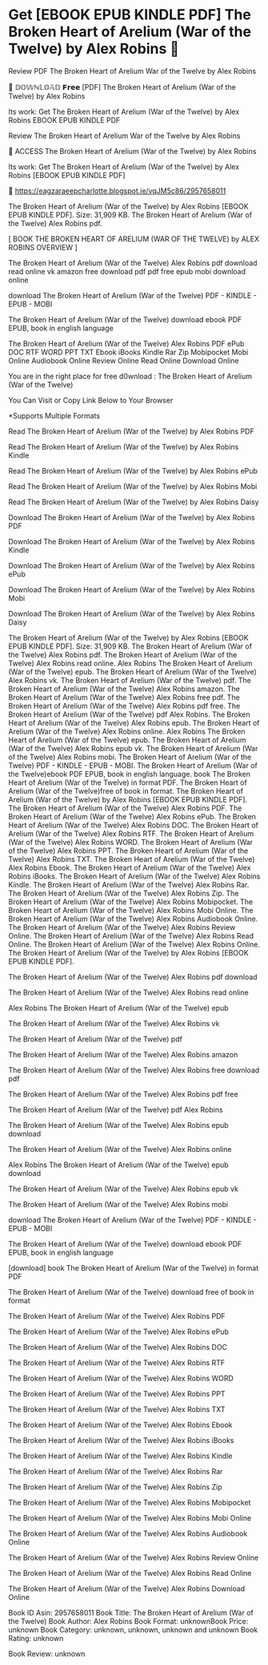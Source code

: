 # Get [EBOOK EPUB KINDLE PDF] The Broken Heart of Arelium (War of the Twelve) by  Alex Robins 📰
Review PDF The Broken Heart of Arelium War of the Twelve by Alex Robins

📨 𝔻𝕆𝕎ℕ𝕃𝕆𝔸𝔻 𝗙𝗿𝗲𝗲 [PDF] The Broken Heart of Arelium (War of the Twelve) by Alex Robins

Its work: Get The Broken Heart of Arelium (War of the Twelve) by Alex Robins EBOOK EPUB KINDLE PDF


Review The Broken Heart of Arelium War of the Twelve by Alex Robins

📰 ACCESS The Broken Heart of Arelium (War of the Twelve) by Alex Robins

Its work: Get The Broken Heart of Arelium (War of the Twelve) by Alex Robins [EBOOK EPUB KINDLE PDF]



📌 https://eagzaraeepcharlotte.blogspot.ie/vqJM5c86/2957658011



The Broken Heart of Arelium (War of the Twelve) by Alex Robins [EBOOK EPUB KINDLE PDF]. Size: 31,909 KB. The Broken Heart of Arelium (War of the Twelve) Alex Robins pdf.

[ BOOK THE BROKEN HEART OF ARELIUM (WAR OF THE TWELVE) by ALEX ROBINS OVERVIEW ]

The Broken Heart of Arelium (War of the Twelve) Alex Robins pdf download read online vk amazon free download pdf pdf free epub mobi download online

download The Broken Heart of Arelium (War of the Twelve) PDF - KINDLE - EPUB - MOBI

The Broken Heart of Arelium (War of the Twelve) download ebook PDF EPUB, book in english language

The Broken Heart of Arelium (War of the Twelve) Alex Robins PDF ePub DOC RTF WORD PPT TXT Ebook iBooks Kindle Rar Zip Mobipocket Mobi Online Audiobook Online Review Online Read Online Download Online

You are in the right place for free d0wnload : The Broken Heart of Arelium (War of the Twelve)

You Can Visit or Copy Link Below to Your Browser

*Supports Multiple Formats

Read The Broken Heart of Arelium (War of the Twelve) by Alex Robins PDF

Read The Broken Heart of Arelium (War of the Twelve) by Alex Robins Kindle

Read The Broken Heart of Arelium (War of the Twelve) by Alex Robins ePub

Read The Broken Heart of Arelium (War of the Twelve) by Alex Robins Mobi

Read The Broken Heart of Arelium (War of the Twelve) by Alex Robins Daisy

Download The Broken Heart of Arelium (War of the Twelve) by Alex Robins PDF

Download The Broken Heart of Arelium (War of the Twelve) by Alex Robins Kindle

Download The Broken Heart of Arelium (War of the Twelve) by Alex Robins ePub

Download The Broken Heart of Arelium (War of the Twelve) by Alex Robins Mobi

Download The Broken Heart of Arelium (War of the Twelve) by Alex Robins Daisy

The Broken Heart of Arelium (War of the Twelve) by Alex Robins [EBOOK EPUB KINDLE PDF]. Size: 31,909 KB. The Broken Heart of Arelium (War of the Twelve) Alex Robins pdf. The Broken Heart of Arelium (War of the Twelve) Alex Robins read online. Alex Robins The Broken Heart of Arelium (War of the Twelve) epub. The Broken Heart of Arelium (War of the Twelve) Alex Robins vk. The Broken Heart of Arelium (War of the Twelve) pdf. The Broken Heart of Arelium (War of the Twelve) Alex Robins amazon. The Broken Heart of Arelium (War of the Twelve) Alex Robins free pdf. The Broken Heart of Arelium (War of the Twelve) Alex Robins pdf free. The Broken Heart of Arelium (War of the Twelve) pdf Alex Robins. The Broken Heart of Arelium (War of the Twelve) Alex Robins epub. The Broken Heart of Arelium (War of the Twelve) Alex Robins online. Alex Robins The Broken Heart of Arelium (War of the Twelve) epub. The Broken Heart of Arelium (War of the Twelve) Alex Robins epub vk. The Broken Heart of Arelium (War of the Twelve) Alex Robins mobi. The Broken Heart of Arelium (War of the Twelve) PDF - KINDLE - EPUB - MOBI. The Broken Heart of Arelium (War of the Twelve)ebook PDF EPUB, book in english language. book The Broken Heart of Arelium (War of the Twelve) in format PDF. The Broken Heart of Arelium (War of the Twelve)free of book in format. The Broken Heart of Arelium (War of the Twelve) by Alex Robins [EBOOK EPUB KINDLE PDF]. The Broken Heart of Arelium (War of the Twelve) Alex Robins PDF. The Broken Heart of Arelium (War of the Twelve) Alex Robins ePub. The Broken Heart of Arelium (War of the Twelve) Alex Robins DOC. The Broken Heart of Arelium (War of the Twelve) Alex Robins RTF. The Broken Heart of Arelium (War of the Twelve) Alex Robins WORD. The Broken Heart of Arelium (War of the Twelve) Alex Robins PPT. The Broken Heart of Arelium (War of the Twelve) Alex Robins TXT. The Broken Heart of Arelium (War of the Twelve) Alex Robins Ebook. The Broken Heart of Arelium (War of the Twelve) Alex Robins iBooks. The Broken Heart of Arelium (War of the Twelve) Alex Robins Kindle. The Broken Heart of Arelium (War of the Twelve) Alex Robins Rar. The Broken Heart of Arelium (War of the Twelve) Alex Robins Zip. The Broken Heart of Arelium (War of the Twelve) Alex Robins Mobipocket. The Broken Heart of Arelium (War of the Twelve) Alex Robins Mobi Online. The Broken Heart of Arelium (War of the Twelve) Alex Robins Audiobook Online. The Broken Heart of Arelium (War of the Twelve) Alex Robins Review Online. The Broken Heart of Arelium (War of the Twelve) Alex Robins Read Online. The Broken Heart of Arelium (War of the Twelve) Alex Robins Online. The Broken Heart of Arelium (War of the Twelve) by Alex Robins [EBOOK EPUB KINDLE PDF].

The Broken Heart of Arelium (War of the Twelve) Alex Robins pdf download

The Broken Heart of Arelium (War of the Twelve) Alex Robins read online

Alex Robins The Broken Heart of Arelium (War of the Twelve) epub

The Broken Heart of Arelium (War of the Twelve) Alex Robins vk

The Broken Heart of Arelium (War of the Twelve) pdf

The Broken Heart of Arelium (War of the Twelve) Alex Robins amazon

The Broken Heart of Arelium (War of the Twelve) Alex Robins free download pdf

The Broken Heart of Arelium (War of the Twelve) Alex Robins pdf free

The Broken Heart of Arelium (War of the Twelve) pdf Alex Robins

The Broken Heart of Arelium (War of the Twelve) Alex Robins epub download

The Broken Heart of Arelium (War of the Twelve) Alex Robins online

Alex Robins The Broken Heart of Arelium (War of the Twelve) epub download

The Broken Heart of Arelium (War of the Twelve) Alex Robins epub vk

The Broken Heart of Arelium (War of the Twelve) Alex Robins mobi

download The Broken Heart of Arelium (War of the Twelve) PDF - KINDLE - EPUB - MOBI

The Broken Heart of Arelium (War of the Twelve) download ebook PDF EPUB, book in english language

[download] book The Broken Heart of Arelium (War of the Twelve) in format PDF

The Broken Heart of Arelium (War of the Twelve) download free of book in format

The Broken Heart of Arelium (War of the Twelve) Alex Robins PDF

The Broken Heart of Arelium (War of the Twelve) Alex Robins ePub

The Broken Heart of Arelium (War of the Twelve) Alex Robins DOC

The Broken Heart of Arelium (War of the Twelve) Alex Robins RTF

The Broken Heart of Arelium (War of the Twelve) Alex Robins WORD

The Broken Heart of Arelium (War of the Twelve) Alex Robins PPT

The Broken Heart of Arelium (War of the Twelve) Alex Robins TXT

The Broken Heart of Arelium (War of the Twelve) Alex Robins Ebook

The Broken Heart of Arelium (War of the Twelve) Alex Robins iBooks

The Broken Heart of Arelium (War of the Twelve) Alex Robins Kindle

The Broken Heart of Arelium (War of the Twelve) Alex Robins Rar

The Broken Heart of Arelium (War of the Twelve) Alex Robins Zip

The Broken Heart of Arelium (War of the Twelve) Alex Robins Mobipocket

The Broken Heart of Arelium (War of the Twelve) Alex Robins Mobi Online

The Broken Heart of Arelium (War of the Twelve) Alex Robins Audiobook Online

The Broken Heart of Arelium (War of the Twelve) Alex Robins Review Online

The Broken Heart of Arelium (War of the Twelve) Alex Robins Read Online

The Broken Heart of Arelium (War of the Twelve) Alex Robins Download Online

Book ID Asin: 2957658011
Book Title: The Broken Heart of Arelium (War of the Twelve)
Book Author: Alex Robins
Book Format: unknownBook Price: unknown
Book Category: unknown, unknown, unknown and unknown
Book Rating: unknown

Book Review: unknown
